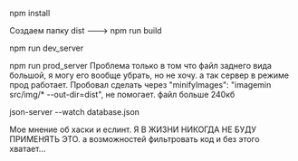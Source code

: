 npm install

Создаем папку dist ---> npm run build 

npm run dev_server

npm run prod_server
Проблема только в том что файл заднего вида большой, я могу его вообще убрать, но не хочу. а так сервер в режиме прод работает.
Пробовал сделать через "minifyImages": "imagemin src/img/* --out-dir=dist", не помогает. файл больше 240кб

json-server --watch database.json 

Мое мнение об хаски и еслинт. Я В ЖИЗНИ НИКОГДА НЕ БУДУ ПРИМЕНЯТЬ ЭТО. а возможностей фильтровать код и без этого хватает...
